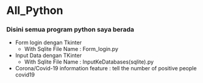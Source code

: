 # All_Python
### Disini semua program python saya berada
* Form login dengan Tkinter 
 	* With Sqlite
 		File Name : Form_login.py
* Input Data dengan TKinter
 	* With Sqlite
 		File Name : InputKeDatabases(sqlite).py
* Corona/Covid-19 information
 	feature : tell the number of positive people covid19
